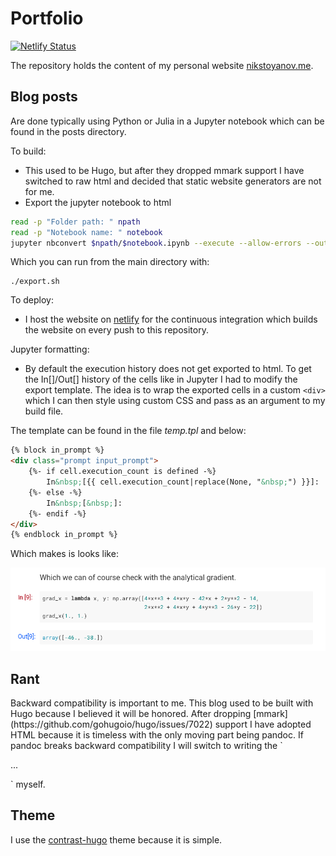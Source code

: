 # Portfolio

[![Netlify Status](https://api.netlify.com/api/v1/badges/1483d258-f50f-4b99-bbff-fd1cf5b27a98/deploy-status)](https://app.netlify.com/sites/nikstoyanov/deploys)

The repository holds the content of my personal website [nikstoyanov.me](https://nikstoyanov.me).

## Blog posts
Are done typically using Python or Julia in a Jupyter notebook which can be found in the posts directory.

To build:
- This used to be Hugo, but after they dropped mmark support I have switched to raw html and decided that static website generators are not for me.
- Export the jupyter notebook to html

```bash
read -p "Folder path: " npath
read -p "Notebook name: " notebook
jupyter nbconvert $npath/$notebook.ipynb --execute --allow-errors --output-dir $npath --to html --template temp.tpl --ExecutePreprocessor.timeout=500 --NbConvertApp.output_files_dir=.
```

Which you can run from the main directory with:

```
./export.sh
```

To deploy:
- I host the website on [netlify](https://www.netlify.com/) for the continuous integration which builds the website on every push to this repository.

Jupyter formatting:
- By default the execution history does not get exported to html. To get the In[]/Out[] history of the cells like in Jupyter I had to modify the export template. The idea is to wrap the exported cells in a custom `<div>` which I can then style using custom CSS and pass as an argument to my build file.

The template can be found in the file *temp.tpl* and below:

```html
{% block in_prompt %}
<div class="prompt input_prompt">
    {%- if cell.execution_count is defined -%}
        In&nbsp;[{{ cell.execution_count|replace(None, "&nbsp;") }}]:
    {%- else -%}
        In&nbsp;[&nbsp;]:
    {%- endif -%}
</div>
{% endblock in_prompt %}
```

Which makes is looks like:

![Jupyter history export](img/img1.png)

## Rant
<rant>
Backward compatibility is important to me. This blog used to be built with Hugo because I believed it will be honored. After dropping [mmark](https://github.com/gohugoio/hugo/issues/7022) support I have adopted HTML because it is timeless with the only moving part being pandoc. If pandoc breaks backward compatibility I will switch to writing the `<p>...</p>` myself.
</rant>

## Theme
I use the [contrast-hugo](https://themes.gohugo.io/contrast-hugo/) theme because it is simple.
